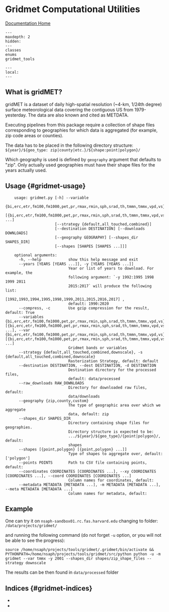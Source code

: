 # Gridmet Computational Utilities

[Documentation Home](https://nsaph-data-platform.github.io/nsaph-platform-docs/home.html)

```{toctree}
---
maxdepth: 2
hidden:
---
classes
enums
gridmet_tools
```

```{contents}
---
local:
---
```

## What is gridMET?

gridMET is a dataset of daily high-spatial resolution (~4-km, 1/24th degree)
surface meteorological data covering the contiguous US from 1979-yesterday.
The data are also known and cited as METDATA.

Executing pipelines from this package require a collection of shape files
corresponding to geographies for which data is aggregated
(for example, zip code areas or counties).

The data has to be placed in the following directory structure:
`${year}/${geo_type: zip|county|etc.}/${shape:point|polygon}/`

Which geography is used is defined by `geography` argument that defaults
to "zip". Only actually used geographies must have their shape files
for the years actually used.

## Usage {#gridmet-usage}

```
    usage: gridmet.py [-h] --variable
                      {bi,erc,etr,fm100,fm1000,pet,pr,rmax,rmin,sph,srad,th,tmmn,tmmx,vpd,vs}
                      [{bi,erc,etr,fm100,fm1000,pet,pr,rmax,rmin,sph,srad,th,tmmn,tmmx,vpd,vs} ...]
                      [--strategy {default,all_touched,combined}]
                      [--destination DESTINATION] [--downloads DOWNLOADS]
                      [--geography GEOGRAPHY] [--shapes_dir SHAPES_DIR]
                      [--shapes [SHAPES [SHAPES ...]]]
    
    optional arguments:
      -h, --help            show this help message and exit
      --years [YEARS [YEARS ...]], -y [YEARS [YEARS ...]]
                            Year or list of years to download. For example, the
                            following argument: `-y 1992:1995 1998 1999 2011
                            2015:2017` will produce the following list:
                            [1992,1993,1994,1995,1998,1999,2011,2015,2016,2017] ,
                            default: 1990:2020
      --compress, -c        Use gzip compression for the result, default: True
      --variables {bi,erc,etr,fm100,fm1000,pet,pr,rmax,rmin,sph,srad,th,tmmn,tmmx,vpd,vs} [{bi,erc,etr,fm100,fm1000,pet,pr,rmax,rmin,sph,srad,th,tmmn,tmmx,vpd,vs} ...], --var {bi,erc,etr,fm100,fm1000,pet,pr,rmax,rmin,sph,srad,th,tmmn,tmmx,vpd,vs} [{bi,erc,etr,fm100,fm1000,pet,pr,rmax,rmin,sph,srad,th,tmmn,tmmx,vpd,vs} ...]
                            Gridmet bands or variables
      --strategy {default,all_touched,combined,downscale}, -s {default,all_touched,combined,downscale}
                            Rasterization Strategy, default: default
      --destination DESTINATION, --dest DESTINATION, -d DESTINATION
                            Destination directory for the processed files,
                            default: data/processed
      --raw_downloads RAW_DOWNLOADS
                            Directory for downloaded raw files, default:
                            data/downloads
      --geography {zip,county,custom}
                            The type of geographic area over which we aggregate
                            data, default: zip
      --shapes_dir SHAPES_DIR
                            Directory containing shape files for geographies.
                            Directory structure is expected to be:
                            .../${year}/${geo_type}/{point|polygon}/, default:
                            shapes
      --shapes [{point,polygon} [{point,polygon} ...]]
                            Type of shapes to aggregate over, default: ['polygon']
      --points POINTS       Path to CSV file containing points, default:
      --coordinates COORDINATES [COORDINATES ...], --xy COORDINATES [COORDINATES ...], --coord COORDINATES [COORDINATES ...]
                            Column names for coordinates, default:
      --metadata METADATA [METADATA ...], -m METADATA [METADATA ...], --meta METADATA [METADATA ...]
                            Column names for metadata, default:
```

## Example

One can try it on `nsaph-sandbox01.rc.fas.harvard.edu` changing to folder:
`/data/projects/gridmet/`

and running the following command (do not forget `-u` option, or you 
will not be able to see the progress):

```shell
source /home/nsaph/projects/tools/gridmet/.gridmet/bin/activate && PYTHONPATH=/home/nsaph/projects/tools/gridmet/src/python python -u -m gridmet --var tmmx -y 2001 --shapes_dir shapes/zip_shape_files --strategy downscale
```

The results can be then found in `data/processed` folder

## Indices {#gridmet-indices}

* [](genindex)
* [](modindex)
